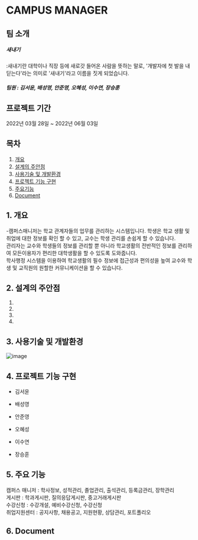 # CAMPUS MANAGER

## 팀 소개
##### 새내기
:새내기란 대학이나 직장 등에 새로갓 들어온 사람을 뜻하는 말로, 
'개발자에 첫 발을 내딛는다'라는 의미로 '새내기'라고 이름을 짓게 되었습니다. 
##### 팀원 : 김서윤, 배성영, 안준영, 오혜성, 이수연, 장승훈

## 프로젝트 기간
2022년 03월 28일 ~ 2022년 06월 03일

## 목차  
1. [개요](#1-개요)
2. [설계의 주안점](#2-설계의-주안점)
3. [사용기술 및 개발환경](#3-사용기술-및-개발환경)
4. [프로젝트 기능 구현](#4-프로젝트-기능-구현)
5. [주요기능](#5-주요기능)
6. [Document](#6-document)


## 1. 개요
-캠퍼스매니저는 학교 관계자들의 업무를 관리하는 시스템입니다.
 학생은 학교 생활 및 취업에 대한 정보를 확인 할 수 있고, 교수는 학생 관리를 손쉽게 할 수 있습니다.  
관리자는 교수와 학생들의 정보를 관리할 뿐 아니라 학교생활의 전반적인 정보를 관리하여 모든이용자가 
편리한 대학생활을 할 수 있도록 도와줍니다.  
 학사행정 시스템을 이용하여 학교생활의 필수 정보에 접근성과 편의성을 높여 교수와 학생 및 교직원의
원할한 커뮤니케이션을 할 수 있습니다.



## 2. 설계의 주안점
1. 
2.
3.
4.


## 3. 사용기술 및 개발환경

![image](https://user-images.githubusercontent.com/56354642/171804188-6fc0be59-1126-41d3-b134-9cc229ecbfd5.png)



## 4. 프로젝트 기능 구현

  - 김서윤
  
  - 배성영
  
  - 안준영
  
  - 오혜성
  
  - 이수연

  - 장승훈


 
## 5. 주요 기능
캠퍼스 매니저 : 학사정보, 성적관리, 졸업관리, 출석관리, 등록금관리, 장학관리  
게시판 : 학과게시판, 질의응답게시판, 중고거래게시판  
수강신청 : 수강개설, 예비수강신청, 수강신청  
취업지원센터 : 공지사항, 채용공고, 지원현황, 상담관리, 포트폴리오  



## 6. Document

